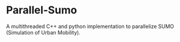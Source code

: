 # Parallel-Sumo
A multithreaded C++ and python implementation to parallelize SUMO (Simulation of Urban Mobility).

